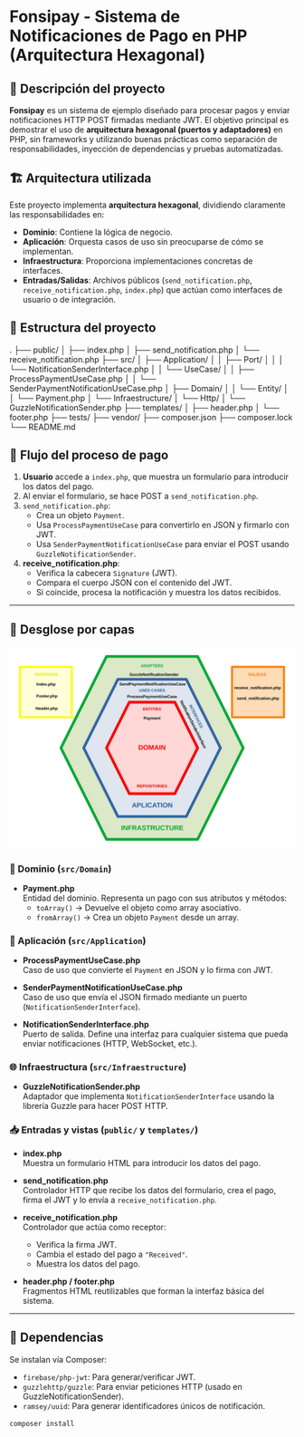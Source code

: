 # Fonsipay - Sistema de Notificaciones de Pago en PHP (Arquitectura Hexagonal)

## 🧾 Descripción del proyecto

**Fonsipay** es un sistema de ejemplo diseñado para procesar pagos y enviar notificaciones HTTP POST firmadas mediante JWT. El objetivo principal es demostrar el uso de **arquitectura hexagonal (puertos y adaptadores)** en PHP, sin frameworks y utilizando buenas prácticas como separación de responsabilidades, inyección de dependencias y pruebas automatizadas.

## 🏗️ Arquitectura utilizada

Este proyecto implementa **arquitectura hexagonal**, dividiendo claramente las responsabilidades en:

- **Dominio**: Contiene la lógica de negocio.
- **Aplicación**: Orquesta casos de uso sin preocuparse de cómo se implementan.
- **Infraestructura**: Proporciona implementaciones concretas de interfaces.
- **Entradas/Salidas**: Archivos públicos (`send_notification.php`, `receive_notification.php`, `index.php`) que actúan como interfaces de usuario o de integración.

## 📂 Estructura del proyecto
.
├── public/
│ ├── index.php
│ ├── send_notification.php
│ └── receive_notification.php
├── src/
│ ├── Application/
│ │ ├── Port/
│ │ │ └── NotificationSenderInterface.php
│ │ └── UseCase/
│ │ ├── ProcessPaymentUseCase.php
│ │ └── SenderPaymentNotificationUseCase.php
│ ├── Domain/
│ │ └── Entity/
│ │   └── Payment.php
│ └── Infraestructure/
│ └── Http/
│ └── GuzzleNotificationSender.php
├── templates/
│ ├── header.php
│ └── footer.php
├── tests/
├── vendor/
├── composer.json
├── composer.lock
└── README.md


## 🔄 Flujo del proceso de pago

1. **Usuario** accede a `index.php`, que muestra un formulario para introducir los datos del pago.
2. Al enviar el formulario, se hace POST a `send_notification.php`.
3. `send_notification.php`:
   - Crea un objeto `Payment`.
   - Usa `ProcessPaymentUseCase` para convertirlo en JSON y firmarlo con JWT.
   - Usa `SenderPaymentNotificationUseCase` para enviar el POST usando `GuzzleNotificationSender`.
4. **receive_notification.php**:
   - Verifica la cabecera `Signature` (JWT).
   - Compara el cuerpo JSON con el contenido del JWT.
   - Si coincide, procesa la notificación y muestra los datos recibidos.

---

## 🧱 Desglose por capas

![Diagrama](diagrama_hexagonal.png)

### 🧠 Dominio (`src/Domain`)

- **Payment.php**  
  Entidad del dominio. Representa un pago con sus atributos y métodos:
  - `toArray()` → Devuelve el objeto como array asociativo.
  - `fromArray()` → Crea un objeto `Payment` desde un array.

### 🎯 Aplicación (`src/Application`)

- **ProcessPaymentUseCase.php**  
  Caso de uso que convierte el `Payment` en JSON y lo firma con JWT.

- **SenderPaymentNotificationUseCase.php**  
  Caso de uso que envía el JSON firmado mediante un puerto (`NotificationSenderInterface`).

- **NotificationSenderInterface.php**  
  Puerto de salida. Define una interfaz para cualquier sistema que pueda enviar notificaciones (HTTP, WebSocket, etc.).

### 🌐 Infraestructura (`src/Infraestructure`)

- **GuzzleNotificationSender.php**  
  Adaptador que implementa `NotificationSenderInterface` usando la librería Guzzle para hacer POST HTTP.

### 📥 Entradas y vistas (`public/` y `templates/`)

- **index.php**  
  Muestra un formulario HTML para introducir los datos del pago.

- **send_notification.php**  
  Controlador HTTP que recibe los datos del formulario, crea el pago, firma el JWT y lo envía a `receive_notification.php`.

- **receive_notification.php**  
  Controlador que actúa como receptor:
  - Verifica la firma JWT.
  - Cambia el estado del pago a `"Received"`.
  - Muestra los datos del pago.

- **header.php / footer.php**  
  Fragmentos HTML reutilizables que forman la interfaz básica del sistema.

---

## 🔧 Dependencias

Se instalan vía Composer:

- `firebase/php-jwt`: Para generar/verificar JWT.
- `guzzlehttp/guzzle`: Para enviar peticiones HTTP (usado en GuzzleNotificationSender).
- `ramsey/uuid`: Para generar identificadores únicos de notificación.

```bash
composer install
